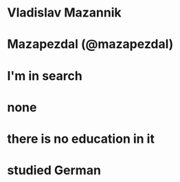 # Vladislav Mazannik
# Mazapezdal (@mazapezdal)
# I'm in search
# none
#
#
# there is no education in it
# studied German
